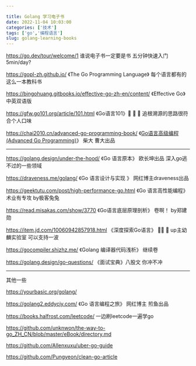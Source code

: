 ```yaml
---

title: Golang 学习电子书
date: 2022-11-04 10:03:00
categories: ['技术']
tags: ['go','编程语言']
slug: golang-learning-books
---
```


https://go.dev/tour/welcome/1 谁说电子书一定要是书 五分钟快速入门 5min/day?

https://gopl-zh.github.io/ 《The Go Programming Language》 每个语言都有的这么一本教科书

https://bingohuang.gitbooks.io/effective-go-zh-en/content/ 《Effective Go》中英双语版

https://gfw.go101.org/article/101.html 《Go语言101》🌟 🌟 🌟  追根溯源的思路很符合个人口味

https://chai2010.cn/advanced-go-programming-book/ 《[Go语言高级编程(Advanced Go Programming)](https://chai2010.cn/advanced-go-programming-book/#go语言高级编程advanced-go-programming)》 柴大 曹大出品

---

https://golang.design/under-the-hood/ 《Go 语言原本》 欧长坤出品 深入go逃不过的一些领域

https://draveness.me/golang/ 《Go 语言设计与实现 》 网红博主draveness出品

https://geektutu.com/post/high-performance-go.html 《Go 语言高性能编程》 术业有专攻 by极客兔兔

https://read.misakas.com/show/3770 《Go语言底层原理剖析》 卷啊！ by郑建勋

https://item.jd.com/10060942857918.html 《深度探索Go语言》 🌟🌟 🌟  up主幼麟实验室 可以支持一波

https://gocompiler.shizhz.me/ 《Golang 编译器代码浅析》 继续卷

https://golang.design/go-questions/ 《面试宝典》八股文 你冲不冲

---



其他一些

https://yourbasic.org/golang/

https://golang2.eddycjy.com/ 《Go 语言编程之旅》 网红博主 煎鱼出品

https://books.halfrost.com/leetcode/ 一边刷leetcode一遍学go

https://github.com/unknwon/the-way-to-go_ZH_CN/blob/master/eBook/directory.md

https://github.com/Allenxuxu/uber-go-guide

https://github.com/Pungyeon/clean-go-article